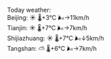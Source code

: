 Today weather:  
Beijing: ☀️   🌡️+3°C 🌬️→11km/h  
Tianjin: ☀️   🌡️+7°C 🌬️→7km/h  
Shijiazhuang: ☀️   🌡️+7°C 🌬️↓5km/h  
Tangshan: ⛅️  🌡️+6°C 🌬️→7km/h  

